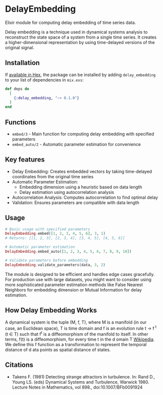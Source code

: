 # DelayEmbedding

Elixir module for computing delay embedding of time series data.

Delay embedding is a technique used in dynamical systems analysis to reconstruct the state space of a system from a single time series. It creates a higher-dimensional representation by using time-delayed versions of the original signal.

## Installation

If [available in Hex](https://hex.pm/docs/publish), the package can be installed
by adding `delay_embedding` to your list of dependencies in `mix.exs`:

```elixir
def deps do
  [
    {:delay_embedding, "~> 0.1.0"}
  ]
end
```

## Functions

* `embed/3` - Main function for computing delay embedding with specified parameters
* `embed_auto/2` - Automatic parameter estimation for convenience

## Key features

* Delay Embedding: Creates embedded vectors by taking time-delayed coordinates from the original time series
* Automatic Parameter Estimation:
  * Embedding dimension using a heuristic based on data length
  * Delay estimation using autocorrelation analysis
* Autocorrelation Analysis: Computes autocorrelation to find optimal delay
* Validation: Ensures parameters are compatible with data length

## Usage

```elixir
# Basic usage with specified parameters
DelayEmbedding.embed([1, 2, 3, 4, 5, 6], 3, 1)
# Returns: [[1, 2, 3], [2, 3, 4], [3, 4, 5], [4, 5, 6]]

# Automatic parameter estimation
DelayEmbedding.embed_auto([1, 2, 3, 4, 5, 6, 7, 8, 9, 10])

# Validate parameters before embedding
DelayEmbedding.validate_parameters(data, 3, 2)
```

The module is designed to be efficient and handles edge cases gracefully. For production use with large datasets, you might want to consider using more sophisticated parameter estimation methods like False Nearest Neighbors for embedding dimension or Mutual Information for delay estimation.

## How Delay Embedding Works

A dynamical system is the tuple (M, f, T), where M is a manifold (in our case, an Euclidean space), T is time domain and f is an evolution rule t → f<sup>
t</sup> (t ∈ T) such that f<sup>t</sup> is a diffeomorphism of the manifold to itself. In other terms, f(t) is a diffeomorphism, for every time t in the d
omain T [Wikipedia](https://en.wikipedia.org/wiki/Dynamical_system). We define this f function as a transformation to represent the temporal distance of d
ata points as spatial distance of states.

## Citations

* Takens F. (1981) Detecting strange attractors in turbulence. In: Rand D., Young LS. (eds) Dynamical Systems and Turbulence, Warwick 1980. Lecture Notes 
in Mathematics, vol 898., doi:10.1007/BFb0091924

